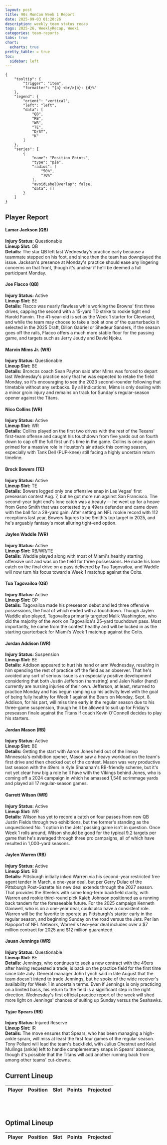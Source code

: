 ```yaml
---
layout: post
title: 90s MonCon Week 1 Report
date: 2025-09-03 01:20:26
description: weekly team status recap
tags: 2025-26, WeeklyRecap, Week1
categories: team-reports
tabs: true
chart:
  echarts: true
pretty_table: = true
toc:
  sidebar: left
---
```

```echarts
{
    "tooltip": {
        "trigger": "item",
        "formatter": "{a} <br/>{b}: {d}%"
    },
    "legend": {
        "orient": "vertical",
        "left": "left",
        "data": [
            "QB",
            "RB",
            "WR",
            "TE",
            "D/ST",
            "K"
        ]
    },
    "series": [
        {
            "name": "Position Points",
            "type": "pie",
            "radius": [
                "50%",
                "70%"
            ],
            "avoidLabelOverlap": false,
            "data": []
        }
    ]
}
```



## Player Report

#### Lamar Jackson (QB)
**Injury Status:** Questionable <br>
**Lineup Slot:** QB <br>
**Details:** The star QB left last Wednesday's practice early because a teammate stepped on his foot, and since then the team has downplayed the issue. Jackson's presence at Monday's practice should ease any lingering concerns on that front, though it's unclear if he'll be deemed a full participant Monday.
#### Joe Flacco (QB)
**Injury Status:** Active <br>
**Lineup Slot:** BE <br>
**Details:** Flacco was nearly flawless while working the Browns' first three drives, capping the second with a 15-yard TD strike to rookie tight end Harold Fannin. The 41-year-old is set as the Week 1 starter for Cleveland, and while the team may choose to take a look at one of the quarterbacks it selected in the 2025 Draft, Dillon Gabriel or Shedeur Sanders, if the season goes off the rails, Flacco offers a much more stable floor for the passing game, and targets such as Jerry Jeudy and David Njoku.
#### Marvin Mims Jr. (WR)
**Injury Status:** Questionable <br>
**Lineup Slot:** BE <br>
**Details:** Broncos coach Sean Payton said after Mims was forced to depart last Wednesday's practice early that he was expected to retake the field Monday, so it's encouraging to see the 2023 second-rounder following that timetable without any setbacks. By all indications, Mims is only dealing with a minor groin injury and remains on track for Sunday's regular-season opener against the Titans.
#### Nico Collins (WR)
**Injury Status:** Active <br>
**Lineup Slot:** WR <br>
**Details:** Collins played on the first two drives with the rest of the Texans' first-team offense and caught his touchdown from five yards out on fourth down to cap off the full first unit's time in the game. Collins is once again primed for a massive role in Houston's air attack this coming season, especially with Tank Dell (PUP-knee) still facing a highly uncertain return timeline.
#### Brock Bowers (TE)
**Injury Status:** Active <br>
**Lineup Slot:** TE <br>
**Details:** Bowers logged only one offensive snap in Las Vegas' first preseason contest Aug. 7, but he got more run against San Francisco. The second-year tight end's lone catch was a beauty -- he went up for a heave from Geno Smith that was contested by a 49ers defender and came down with the ball for a 28-yard gain. After setting an NFL rookie record with 112 receptions last year, Bowers figures to be Smith's top target in 2025, and he's arguably fantasy's most alluring tight-end option.
#### Jaylen Waddle (WR)
**Injury Status:** Active <br>
**Lineup Slot:** RB/WR/TE <br>
**Details:** Waddle played along with most of Miami's healthy starting offensive unit and was on the field for three possessions. He made his lone catch on the final drive on a pass delivered by Tua Tagovailoa, and Waddle will now turn his focus toward a Week 1 matchup against the Colts.
#### Tua Tagovailoa (QB)
**Injury Status:** Active <br>
**Lineup Slot:** OP <br>
**Details:** Tagovailoa made his preseason debut and led three offensive possessions, the final of which ended with a touchdown. Though Jaylen Waddle also played, Tagovailoa primarily targeted Malik Washington, who did the majority of the work on Tagovailoa's 25-yard touchdown pass. Most importantly, he came from the contest healthy and will be locked in as the starting quarterback for Miami's Week 1 matchup against the Colts.
#### Jordan Addison (WR)
**Injury Status:** Suspension <br>
**Lineup Slot:** BE <br>
**Details:** Addison appeared to hurt his hand or arm Wednesday, resulting in him spending the rest of practice off the field as an observer. That he's avoided any sort of serious issue is an especially positive development considering that both Justin Jefferson (hamstring) and Jalen Nailor (hand) currently are nursing injuries of their own. Jefferson, at least, returned to practice Monday and has begun ramping up his activity level with the goal of being fully healthy for Week 1 against the Bears on Monday, Sept. 8. Addison, for his part, will miss time early in the regular season due to his three-game suspension, though he'll be allowed to suit up for Friday's preseason finale against the Titans if coach Kevin O'Connell decides to play his starters.
#### Jordan Mason (RB)
**Injury Status:** Active <br>
**Lineup Slot:** BE <br>
**Details:** Getting the start with Aaron Jones held out of the lineup Minnesota's exhibition opener, Mason saw a heavy workload on the team's first drive and then checked out of the contest. Mason was very productive last season with the 49ers in Kyle Shanahan's RB-friendly scheme, but it's not yet clear how big a role he'll have with the Vikings behind Jones, who is coming off a 2024 campaign in which he amassed 1,546 scrimmage yards and played all 17 regular-season games.
#### Garrett Wilson (WR)
**Injury Status:** Active <br>
**Lineup Slot:** WR <br>
**Details:** Wilson has yet to record a catch on four passes from new QB Justin Fields through two exhibitions, but the former's standing as the unquestioned No. 1 option in the Jets' passing game isn't in question. Once Week 1 rolls around, Wilson should be good for the typical 9.2 targets per game that he's averaged through three pro campaigns, all of which have resulted in 1,000-yard seasons.
#### Jaylen Warren (RB)
**Injury Status:** Active <br>
**Lineup Slot:** RB <br>
**Details:** Pittsburgh initially inked Warren via his second-year restricted free agent tender in March, a one-year deal, but per Gerry Dulac of the Pittsburgh Post-Gazette his new deal extends through the 2027 season. That provides the Steelers with some long-term backfield clarity, with Warren and rookie third-round pick Kaleb Johnson positioned as a running back tandem for the foreseeable future. For the 2025 campaign Kenneth Gainwell, who is on a one-year deal, could also have a consistent role. Warren will be the favorite to operate as Pittsburgh's starter early in the regular season, and beginning Sunday on the road versus the Jets. Per Ian Rapoport of NFL Network, Warren's two-year deal includes over a $7 million contract for 2025 and $12 million guaranteed.
#### Jauan Jennings (WR)
**Injury Status:** Questionable <br>
**Lineup Slot:** BE <br>
**Details:** Jennings, who continues to seek a new contract with the 49ers after having requested a trade, is back on the practice field for the first time since late July. General manager John Lynch said in late August that the team doesn't intend to trade Jennings, but he spoke of the wide receiver's availability for Week 1 in uncertain terms. Even if Jennings is only practicing on a limited basis, his return to the field is a significant step in the right direction. Wednesday's first official practice report of the week will shed more light on Jennings' chances of suiting up Sunday versus the Seahawks.
#### Tyjae Spears (RB)
**Injury Status:** Injured Reserve <br>
**Lineup Slot:** IR <br>
**Details:** The move ensures that Spears, who has been managing a high-ankle sprain, will miss at least the first four games of the regular season. Tony Pollard will lead the team's backfield, with Julius Chestnut and Kalel Mullings (ankle) left to handle complementary snaps in Spears' absence, though it's possible that the Titans will add another running back from among other teams' cut-downs.

## Current Lineup

<table
data-click-to-select="true"
data-search="false"
data-toggle="table"
data-url="{{ "/assets/json/team_rosters/Week_1_2025_90s_roster.json"}}">
<thead>
<tr>
<th data-field="player_name" data-halign="left" data-align="left" data-sortable="true">Player</th>
<th data-field="pos" data-halign="center" data-align="center" data-sortable="true">Position</th>
<th data-field="slot" data-halign="center" data-align="center" data-sortable="true">Slot</th>
<th data-field="points" data-halign="center" data-align="center" data-sortable="true">Points</th>
<th data-field="projected" data-halign="center" data-align="center" data-sortable="true">Projected</th>
</tr>
</thead>
</table>

<br><br>
## Optimal Lineup

<table
data-click-to-select="true"
data-search="false"
data-toggle="table"
data-url="{{ "/assets/json/team_rosters/Week_1_2025_90s_optimal.json"}}">
<thead>
<tr>
<th data-field="player_name" data-halign="left" data-align="left" data-sortable="true">Player</th>
<th data-field="pos" data-halign="center" data-align="center" data-sortable="true">Position</th>
<th data-field="slot" data-halign="center" data-align="center" data-sortable="true">Slot</th>
<th data-field="points" data-halign="center" data-align="center" data-sortable="true">Points</th>
<th data-field="projected" data-halign="center" data-align="center" data-sortable="true">Projected</th>
</tr>
</thead>
</table>